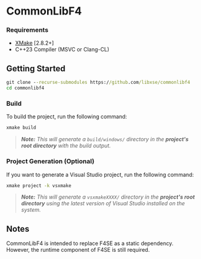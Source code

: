 # CommonLibF4

### Requirements
* [XMake](https://xmake.io) [2.8.2+]
* C++23 Compiler (MSVC or Clang-CL)

## Getting Started
```bat
git clone --recurse-submodules https://github.com/libxse/commonlibf4
cd commonlibf4
```

### Build
To build the project, run the following command:
```bat
xmake build
```

> ***Note:*** *This will generate a `build/windows/` directory in the **project's root directory** with the build output.*

### Project Generation (Optional)
If you want to generate a Visual Studio project, run the following command:
```bat
xmake project -k vsxmake
```

> ***Note:*** *This will generate a `vsxmakeXXXX/` directory in the **project's root directory** using the latest version of Visual Studio installed on the system.*

## Notes

CommonLibF4 is intended to replace F4SE as a static dependency. However, the runtime component of F4SE is still required.
